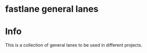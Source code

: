 fastlane general lanes
================
# Info
This is a collection of general lanes to be used in different projects.
